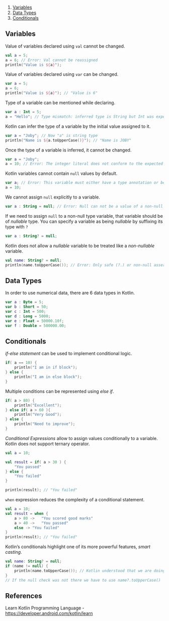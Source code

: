 1. [Variables](#variables)
2. [Data Types](#data-types)
3. [Conditionals](#conditionals)

## Variables

Value of variables declared using `val` cannot be changed.

```kotlin
val a = 5;
a = 6; // Error: Val cannot be reassigned
println("Value is ${a}");
```

Value of variables declared using `var` can be changed.

```kotlin
var a = 5;
a = 6;
println("Value is ${a}"); // "Value is 6"
```

Type of a variable can be mentioned while declaring.

```kotlin
var a : Int = 5;
a = "Hello"; // Type mismatch: inferred type is String but Int was expected
```

Kotlin can infer the type of a variable by the initial value assigned to it.

```kotlin
var a = "Joby"; // Now "a" is string type
println("Name is ${a.toUpperCase()}"); // "Name is JOBY"
```

Once the type of a variable is inferred, it cannot be changed.

```kotlin
var a = "Joby";
a = 10; // Error: The integer literal does not conform to the expected type String
```

Kotlin variables cannot contain `null` values by default.

```kotlin
var a; // Error: This variable must either have a type annotation or be initialized
a = 10;
```

We cannot assign `null` explicitly to a variable.

```kotlin
var a : String = null; // Error: Null can not be a value of a non-null type String
```

If we need to assign `null` to a non-null type variable, that variable should be of _nullable_ type. You can specify a variable as being _nullable_ by suffixing its type with `?`

```kotlin
var a : String? = null;
```

Kotlin does not allow a _nullable_ variable to be treated like a _non-nullable_ variable.

```kotlin
val name: String? = null;
println(name.toUpperCase()); // Error: Only safe (?.) or non-null asserted (!!.) calls are allowed on a nullable receiver of type String?
```

## Data Types

In order to use numerical data, there are 6 data types in Kotlin.

```kotlin
var a : Byte = 5;
var b : Short = 50;
var c : Int = 500;
var d : Long = 5000;
var e : Float = 50000.10f;
var f : Double = 500000.00;
```

## Conditionals

_if-else statement_ can be used to implement conditional logic.

```kotlin
if( a == 10) {
    println("I am in if block");
} else {
    println("I am in else block");
}
```

Multiple conditions can be represented using _else if_.

```kotlin
if( a > 80) {
    println("Excellent");
} else if( a > 60 ){
    println("Very Good");
} else {
    println("Need to improve");
}
```

_Conditional Expressions_ allow to assign values conditionally to a variable. Kotlin does not support ternary operator.

```kotlin
val a = 10;

val result = if( a > 30 ) {
    "You passed"
} else {
    "You failed"
}

println(result); // "You failed"
```

`when` expression reduces the complexity of a conditional statement.

```kotlin
val a = 10;
val result = when {
    a > 80 ->   "You scored good marks"
    a > 40 ->   "You passed"
    else -> "You failed"
}
println(result); // "You failed"
```

Kotlin’s conditionals highlight one of its more powerful features, _smart casting_.

```kotlin
val name: String? = null;
if (name != null) {
    println(name.toUpperCase()); // Kotlin understood that we are doing a null check. So it is not throwing error in this line.
} 
// If the null check was not there we have to use name?.toUpperCase()
```

## References

Learn Kotlin Programming Language - https://developer.android.com/kotlin/learn
